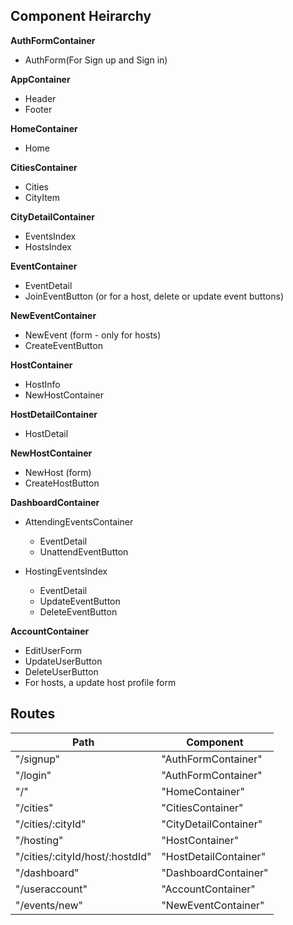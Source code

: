 ## Component Heirarchy

**AuthFormContainer**
 - AuthForm(For Sign up and Sign in)

**AppContainer**
  - Header
  - Footer

**HomeContainer**
  - Home

**CitiesContainer**
 - Cities
  - CityItem

**CityDetailContainer**
 - EventsIndex
 - HostsIndex

**EventContainer**
 - EventDetail
 - JoinEventButton (or for a host, delete or update event buttons)

**NewEventContainer**
  - NewEvent (form - only for hosts)
  - CreateEventButton

**HostContainer**
 - HostInfo
 - NewHostContainer

 **HostDetailContainer**
  - HostDetail

**NewHostContainer**
  - NewHost (form)
  - CreateHostButton

**DashboardContainer**
 - AttendingEventsContainer
   - EventDetail
   - UnattendEventButton

 - HostingEventsIndex
   - EventDetail
   - UpdateEventButton
   - DeleteEventButton

 **AccountContainer**
  - EditUserForm
  - UpdateUserButton
  - DeleteUserButton
  - For hosts, a update host profile form

## Routes

|Path   | Component   |
|-------|-------------|
| "/signup" | "AuthFormContainer" |
| "/login" | "AuthFormContainer" |
| "/"        | "HomeContainer" | (index route)
| "/cities"  | "CitiesContainer" |
| "/cities/:cityId" | "CityDetailContainer" |
| "/hosting" | "HostContainer" |
| "/cities/:cityId/host/:hostdId" | "HostDetailContainer" |
| "/dashboard" | "DashboardContainer" |
| "/useraccount" | "AccountContainer" |
| "/events/new" | "NewEventContainer" |
